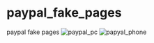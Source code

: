 # paypal_fake_pages
paypal fake pages
![paypal_pc](https://user-images.githubusercontent.com/37655056/204730278-fcf4e9ac-5388-4ff0-ba53-7de42d381543.png)
![papyal_phone](https://user-images.githubusercontent.com/37655056/204730284-16125f38-391e-4c02-9381-a5006a53a500.png)
